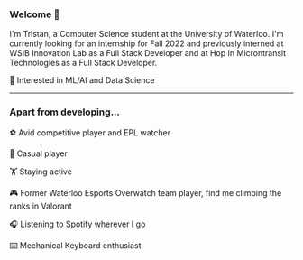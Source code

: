 ### Welcome 👋

I'm Tristan, a Computer Science student at the University of Waterloo. I'm currently looking for an internship for Fall 2022 and previously interned at WSIB Innovation Lab as a Full Stack Developer and at Hop In Microntransit Technologies as a Full Stack Developer.


👀 Interested in ML/AI and Data Science

--- 
### Apart from developing...

⚽️ Avid competitive player and EPL watcher

🏐 Casual player

🏋️ Staying active

🎮 Former Waterloo Esports Overwatch team player, find me climbing the ranks in Valorant

🎧 Listening to Spotify wherever I go

⌨️ Mechanical Keyboard enthusiast



<!--
**tlam67/tlam67** is a ✨ _special_ ✨ repository because its `README.md` (this file) appears on your GitHub profile.

Here are some ideas to get you started:

- 🔭 I’m currently working on ...
- 🌱 I’m currently learning ...
- 👯 I’m looking to collaborate on ...
- 🤔 I’m looking for help with ...
- 💬 Ask me about ...
- 📫 How to reach me: ...
- 😄 Pronouns: ...
- ⚡ Fun fact: ...
-->
